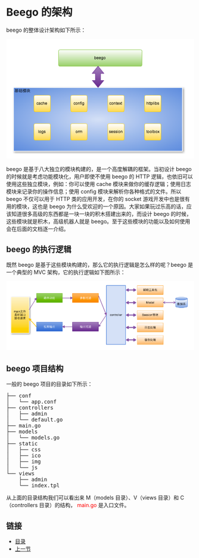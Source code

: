 # Beego 的架构
beego 的整体设计架构如下所示：

![beego 的整体设计架](./01.2.1.png)

beego 是基于八大独立的模块构建的，是一个高度解耦的框架。当初设计 beego 的时候就是考虑功能模块化，用户即使不使用 beego 的 HTTP 逻辑，也依旧可以使用这些独立模块，例如：你可以使用 cache 模块来做你的缓存逻辑；使用日志模块来记录你的操作信息；使用 config 模块来解析你各种格式的文件。所以 beego 不仅可以用于 HTTP 类的应用开发，在你的 socket 游戏开发中也是很有用的模块，这也是 beego 为什么受欢迎的一个原因。大家如果玩过乐高的话，应该知道很多高级的东西都是一块一块的积木搭建出来的，而设计 beego 的时候，这些模块就是积木，高级机器人就是 beego。至于这些模块的功能以及如何使用会在后面的文档逐一介绍。

## beego 的执行逻辑

既然 beego 是基于这些模块构建的，那么它的执行逻辑是怎么样的呢？beego 是一个典型的 MVC 架构，它的执行逻辑如下图所示：

![beego 的执行逻辑](./01.2.2.png)

## beego 项目结构

一般的 beego 项目的目录如下所示：

<pre>
├── conf
│   └── app.conf
├── controllers
│   ├── admin
│   └── default.go
├── main.go
├── models
│   └── models.go
├── static
│   ├── css
│   ├── ico
│   ├── img
│   └── js
└── views
    ├── admin
    └── index.tpl
</pre>

从上面的目录结构我们可以看出来 M（models 目录）、V（views 目录）和 C（controllers 目录）的结构，<font color="red"> main.go</font> 是入口文件。

## 链接
- [目录](https://github.com/sunnygocms/gobook/blob/master/menu.md)
- [上一节](./01.2.md)<br />